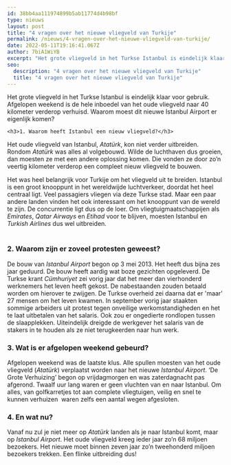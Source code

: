 ```yaml
---
id: 38bb4aa111974899b5ab11774d4b98bf
type: nieuws
layout: post
title: "4 vragen over het nieuwe vliegveld van Turkije"
permalink: /nieuws/4-vragen-over-het-nieuwe-vliegveld-van-turkije/
date: 2022-05-11T19:16:41.067Z
author: 7biA1WiYB
excerpt: "Het grote vliegveld in het Turkse Istanbul is eindelijk klaar voor gebruik. Afgelopen weekend is de hele inboedel van het oude vliegveld naar 40 kilometer verderop verhuisd. Waarom moest dit nieuwe Istanbul Airport er eigenlijk komen?  "
seo:
  description: "4 vragen over het nieuwe vliegveld van Turkije"
  title: "4 vragen over het nieuwe vliegveld van Turkije"
---
```

Het grote vliegveld in het Turkse Istanbul is eindelijk klaar voor gebruik. Afgelopen weekend is de hele inboedel van het oude vliegveld naar 40 kilometer verderop verhuisd. Waarom moest dit nieuwe Istanbul Airport er eigenlijk komen?  

    <h3>1. Waarom heeft Istanbul een nieuw vliegveld?</h3>
<p>Het oude vliegveld van Istanbul, <em>Atatürk</em>, kon niet verder uitbreiden. Rondom <em>Atatürk</em> was alles al volgebouwd. Wilde de luchthaven dus groeien, dan moesten ze met een andere oplossing komen. Die vonden ze door zo’n veertig kilometer verderop een compleet nieuw vliegveld te bouwen.</p>
<p>Het was heel belangrijk voor Turkije om het vliegveld uit te breiden. Istanbul is een groot knooppunt in het wereldwijde luchtverkeer, doordat het heel centraal ligt. Veel passagiers vliegen via deze Turkse stad. Maar een paar andere landen vinden het ook interessant om het knooppunt van de wereld te zijn. De concurrentie ligt dus op de loer. Om vliegtuigmaatschappijen als <em>Emirates</em>, <em>Qatar Airways</em> en <em>Etihad</em> voor te blijven, moesten Istanbul en <em>Turkish Airlines</em> dus wel uitbreiden.<br> </p>
<h3>2. Waarom zijn er zoveel protesten geweest?</h3>
<p>De bouw van <em>Istanbul Airport</em> begon op 3 mei 2013. Het heeft dus bijna zes jaar geduurd. De bouw heeft aardig wat boze gezichten opgeleverd. De Turkse krant <em>Cümhuriyet</em> zei vorig jaar dat het meer dan vierhonderd werknemers het leven heeft gekost. De nabestaanden zouden betaald worden om hierover te zwijgen. De Turkse overheid zei daarna dat er 'maar' 27 mensen om het leven kwamen. In september vorig jaar staakten sommige arbeiders uit protest tegen onveilige werkomstandigheden en het te laat uitbetalen van het salaris. Ook zou er ongedierte rondlopen tussen de slaapplekken. Uiteindelijk dreigde de werkgever het salaris van de stakers in te houden als ze niet terugkeerden naar hun werk.</p>
<h3>3. Wat is er afgelopen weekend gebeurd?</h3>
<p>Afgelopen weekend was de laatste klus. Alle spullen moesten van het oude vliegveld (<em>Atatürk</em>) verplaatst worden naar het nieuwe <em>Istanbul Airport</em>. ‘De Grote Verhuizing’ begon op vrijdagmorgen en was zaterdagnacht pas afgerond. Twaalf uur lang waren er geen vluchten van en naar Istanbul. Om alles, van golfkarretjes tot aan complete vliegtuigen, veilig en snel te kunnen verhuizen  waren zelfs een aantal wegen afgesloten.</p>
<h3>4. En wat nu?</h3>
<p>Vanaf nu zul je niet meer op <em>Atatürk</em> landen als je naar Istanbul komt, maar op <em>Istanbul Airport</em>. Het oude vliegveld kreeg ieder jaar zo’n 68 miljoen bezoekers. Het nieuwe moet binnen zeven jaar zo’n tweehonderd miljoen bezoekers trekken. Een flinke uitbreiding dus!</p>  
